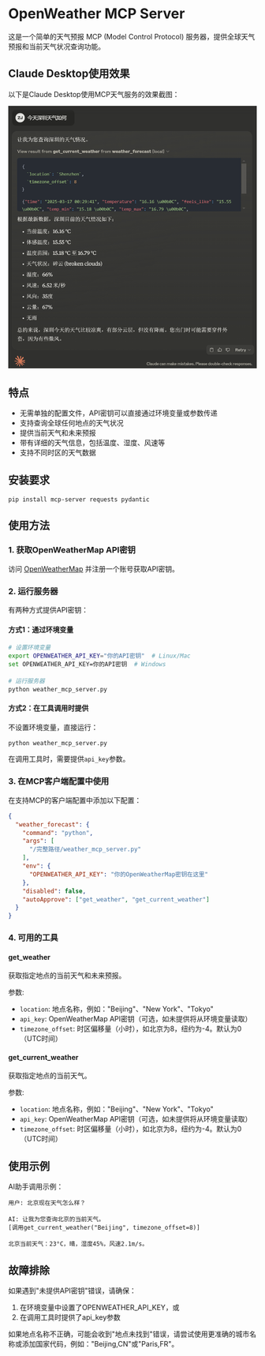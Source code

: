 # OpenWeather MCP Server

这是一个简单的天气预报 MCP (Model Control Protocol) 服务器，提供全球天气预报和当前天气状况查询功能。

## Claude Desktop使用效果

以下是Claude Desktop使用MCP天气服务的效果截图：

![Claude Desktop使用MCP天气服务](image.png)

## 特点

- 无需单独的配置文件，API密钥可以直接通过环境变量或参数传递
- 支持查询全球任何地点的天气状况
- 提供当前天气和未来预报
- 带有详细的天气信息，包括温度、湿度、风速等
- 支持不同时区的天气数据

## 安装要求

```
pip install mcp-server requests pydantic
```

## 使用方法

### 1. 获取OpenWeatherMap API密钥

访问 [OpenWeatherMap](https://openweathermap.org/) 并注册一个账号获取API密钥。

### 2. 运行服务器

有两种方式提供API密钥：

#### 方式1：通过环境变量

```bash
# 设置环境变量
export OPENWEATHER_API_KEY="你的API密钥"  # Linux/Mac
set OPENWEATHER_API_KEY=你的API密钥  # Windows

# 运行服务器
python weather_mcp_server.py
```

#### 方式2：在工具调用时提供

不设置环境变量，直接运行：

```bash
python weather_mcp_server.py
```

在调用工具时，需要提供`api_key`参数。

### 3. 在MCP客户端配置中使用

在支持MCP的客户端配置中添加以下配置：

```json
{
  "weather_forecast": {
    "command": "python",
    "args": [
      "/完整路径/weather_mcp_server.py"
    ],
    "env": {
      "OPENWEATHER_API_KEY": "你的OpenWeatherMap密钥在这里"
    },
    "disabled": false,
    "autoApprove": ["get_weather", "get_current_weather"]
  }
}
```

### 4. 可用的工具

#### get_weather

获取指定地点的当前天气和未来预报。

参数:
- `location`: 地点名称，例如："Beijing"、"New York"、"Tokyo"
- `api_key`: OpenWeatherMap API密钥（可选，如未提供将从环境变量读取）
- `timezone_offset`: 时区偏移量（小时），如北京为8，纽约为-4。默认为0（UTC时间）

#### get_current_weather

获取指定地点的当前天气。

参数:
- `location`: 地点名称，例如："Beijing"、"New York"、"Tokyo"
- `api_key`: OpenWeatherMap API密钥（可选，如未提供将从环境变量读取）
- `timezone_offset`: 时区偏移量（小时），如北京为8，纽约为-4。默认为0（UTC时间）

## 使用示例

AI助手调用示例：

```
用户: 北京现在天气怎么样？

AI: 让我为您查询北京的当前天气。
[调用get_current_weather("Beijing", timezone_offset=8)]

北京当前天气：23°C，晴，湿度45%，风速2.1m/s。
```

## 故障排除

如果遇到"未提供API密钥"错误，请确保：
1. 在环境变量中设置了OPENWEATHER_API_KEY，或
2. 在调用工具时提供了api_key参数

如果地点名称不正确，可能会收到"地点未找到"错误，请尝试使用更准确的城市名称或添加国家代码，例如："Beijing,CN"或"Paris,FR"。 